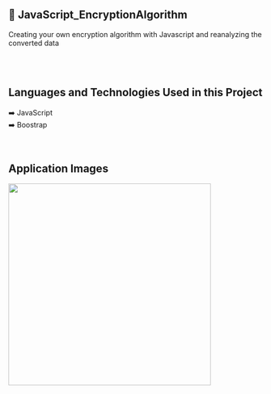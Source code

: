 ## 📌 JavaScript_EncryptionAlgorithm 

<p> Creating your own encryption algorithm with Javascript and reanalyzing the converted data </p>

<br/><br/>

 ## Languages and Technologies Used in this Project
:arrow_right: JavaScript </br>
:arrow_right: Boostrap </br>

<br/>

 ## Application Images
 <p>
<a href="https://user-images.githubusercontent.com/44446749/137129115-5fc54def-7c93-4263-a7df-793bd58a59f7.png" target="_blank">
<img src="https://user-images.githubusercontent.com/44446749/137129115-5fc54def-7c93-4263-a7df-793bd58a59f7.png" width="400" style="max-width:200%;"></a>
</p>
  

